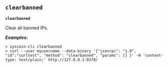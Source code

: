 ## **`clearbanned`**

**`clearbanned`**

Clear all banned IPs.





***Examples:***

```
> syscoin-cli clearbanned 
> curl --user myusername --data-binary '{"jsonrpc": "1.0", "id":"curltest", "method": "clearbanned", "params": [] }' -H 'content-type: text/plain;' http://127.0.0.1:8370/
```
